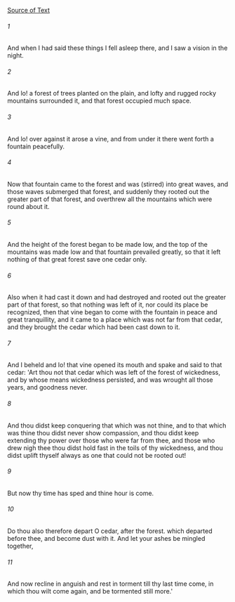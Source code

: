 [Source of Text](https://github.com/scrollmapper/bible_databases_deuterocanonical)

###### 1
And when I had said these things I fell asleep there, and I saw a vision in the night.

###### 2
And lo! a forest of trees planted on the plain, and lofty and rugged rocky mountains surrounded it, and that forest occupied much space.

###### 3
And lo! over against it arose a vine, and from under it there went forth a fountain peacefully.

###### 4
Now that fountain came to the forest and was (stirred) into great waves, and those waves submerged that forest, and suddenly they rooted out the greater part of that forest, and overthrew all the mountains which were round about it.

###### 5
And the height of the forest began to be made low, and the top of the mountains was made low and that fountain prevailed greatly, so that it left nothing of that great forest save one cedar only.

###### 6
Also when it had cast it down and had destroyed and rooted out the greater part of that forest, so that nothing was left of it, nor could its place be recognized, then that vine began to come with the fountain in peace and great tranquillity, and it came to a place which was not far from that cedar, and they brought the cedar which had been cast down to it.

###### 7
And I beheld and lo! that vine opened its mouth and spake and said to that cedar: 'Art thou not that cedar which was left of the forest of wickedness, and by whose means wickedness persisted, and was wrought all those years, and goodness never.

###### 8
And thou didst keep conquering that which was not thine, and to that which was thine thou didst never show compassion, and thou didst keep extending thy power over those who were far from thee, and those who drew nigh thee thou didst hold fast in the toils of thy wickedness, and thou didst uplift thyself always as one that could not be rooted out!

###### 9
But now thy time has sped and thine hour is come.

###### 10
Do thou also therefore depart O cedar, after the forest. which departed before thee, and become dust with it. And let your ashes be mingled together,

###### 11
And now recline in anguish and rest in torment till thy last time come, in which thou wilt come again, and be tormented still more.'